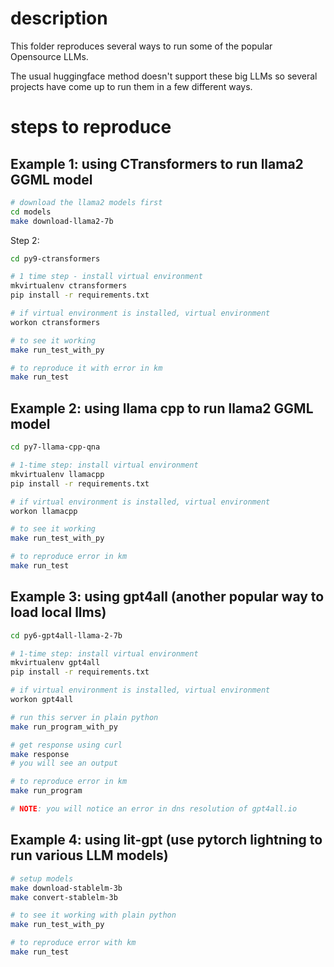 # description
This folder reproduces several ways to run some of the popular Opensource LLMs.

The usual huggingface method doesn't support these big LLMs so several projects have come up
to run them in a few different ways.

# steps to reproduce
## Example 1: using CTransformers to run llama2 GGML model

```bash
# download the llama2 models first
cd models
make download-llama2-7b
```

Step 2:
```bash
cd py9-ctransformers

# 1 time step - install virtual environment
mkvirtualenv ctransformers
pip install -r requirements.txt

# if virtual environment is installed, virtual environment
workon ctransformers

# to see it working
make run_test_with_py

# to reproduce it with error in km
make run_test
```

## Example 2: using llama cpp to run llama2 GGML model
```bash
cd py7-llama-cpp-qna

# 1-time step: install virtual environment
mkvirtualenv llamacpp
pip install -r requirements.txt

# if virtual environment is installed, virtual environment
workon llamacpp

# to see it working
make run_test_with_py

# to reproduce error in km
make run_test
```

## Example 3: using gpt4all (another popular way to load local llms)
```bash
cd py6-gpt4all-llama-2-7b

# 1-time step: install virtual environment
mkvirtualenv gpt4all
pip install -r requirements.txt

# if virtual environment is installed, virtual environment
workon gpt4all

# run this server in plain python
make run_program_with_py

# get response using curl
make response
# you will see an output

# to reproduce error in km
make run_program

# NOTE: you will notice an error in dns resolution of gpt4all.io
```

## Example 4: using lit-gpt (use pytorch lightning to run various LLM models)
```bash
# setup models
make download-stablelm-3b
make convert-stablelm-3b

# to see it working with plain python
make run_test_with_py

# to reproduce error with km
make run_test
```
